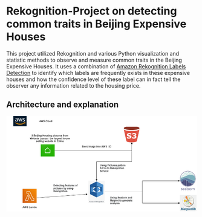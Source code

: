 # Rekognition-Project on detecting common traits in Beijing Expensive Houses
This project utilized Rekognition and various Python visualization and statistic methods to observe and measure common traits in the Beijing Expensive Houses. It uses a combination of [Amazon Rekognition Labels Detection](https://docs.aws.amazon.com/rekognition/latest/dg/labels.html) to identify which labels are frequently exists in these expensive houses and how the confidence level of these label can in fact tell the observer any information related to the housing price.

## Architecture and explanation
![Architecture](./Diagram.png)
